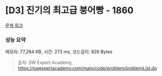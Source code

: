 # [D3] 진기의 최고급 붕어빵 - 1860 

[문제 링크](https://swexpertacademy.com/main/code/problem/problemDetail.do?contestProbId=AV5LsaaqDzYDFAXc) 

### 성능 요약

메모리: 77,284 KB, 시간: 273 ms, 코드길이: 826 Bytes



> 출처: SW Expert Academy, https://swexpertacademy.com/main/code/problem/problemList.do